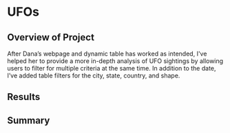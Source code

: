 # UFOs
## Overview of Project
  After Dana’s webpage and dynamic table has worked as intended, I've helped her to provide a more in-depth analysis of UFO sightings by allowing users to filter for multiple criteria at the same time. In addition to the date, I’ve added table filters for the city, state, country, and shape.

## Results
  

## Summary

